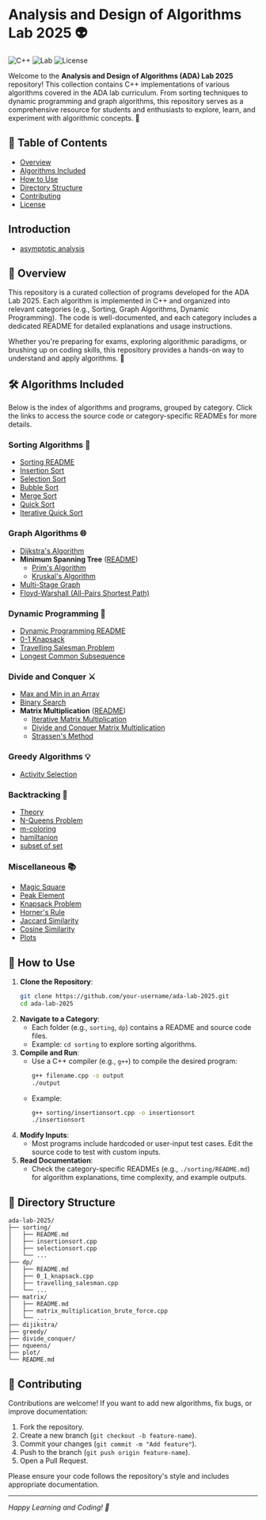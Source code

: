 # Analysis and Design of Algorithms Lab 2025 👽

![C++](https://img.shields.io/badge/Language-C%2B%2B-blue) ![Lab](https://img.shields.io/badge/Course-ADA%20Lab%202025-green) ![License](https://img.shields.io/badge/License-MIT-yellow)

Welcome to the **Analysis and Design of Algorithms (ADA) Lab 2025** repository! This collection contains C++ implementations of various algorithms covered in the ADA lab curriculum. From sorting techniques to dynamic programming and graph algorithms, this repository serves as a comprehensive resource for students and enthusiasts to explore, learn, and experiment with algorithmic concepts. 🚀

## 📖 Table of Contents
- [Overview](#overview)
- [Algorithms Included](#algorithms-included)
- [How to Use](#how-to-use)
- [Directory Structure](#directory-structure)
- [Contributing](#contributing)
- [License](#license)

## Introduction 
  - [asymptotic analysis](./introduction/asymtotic-analysis.md)

## 🌟 Overview
This repository is a curated collection of programs developed for the ADA Lab 2025. Each algorithm is implemented in C++ and organized into relevant categories (e.g., Sorting, Graph Algorithms, Dynamic Programming). The code is well-documented, and each category includes a dedicated README for detailed explanations and usage instructions.

Whether you're preparing for exams, exploring algorithmic paradigms, or brushing up on coding skills, this repository provides a hands-on way to understand and apply algorithms. 🎯

## 🛠️ Algorithms Included
Below is the index of algorithms and programs, grouped by category. Click the links to access the source code or category-specific READMEs for more details.

### Sorting Algorithms 🧩
- [Sorting README](./sorting/README.md)
- [Insertion Sort](./sorting/insertionsort.cpp)
- [Selection Sort](./sorting/selectionsort.cpp)
- [Bubble Sort](./sorting/bubblesort.cpp)
- [Merge Sort](./sorting/mergesort.cpp)
- [Quick Sort](./sorting/quicksort.cpp)
- [Iterative Quick Sort](./sorting/iterative_quicksort.cpp)

### Graph Algorithms 🌐
- [Dijkstra's Algorithm](./dijikstra/README.md)
- **Minimum Spanning Tree** ([README](./minimum_spanning_tree/README.md))
  - [Prim's Algorithm](./minimum_spanning_tree/prims.cpp)
  - [Kruskal's Algorithm](./minimum_spanning_tree/kruskal.cpp)
- [Multi-Stage Graph](./dp/multistage_graph.cpp)
- [Floyd-Warshall (All-Pairs Shortest Path)](./dp/floyd_warshall.cpp)

### Dynamic Programming 🧠
- [Dynamic Programming README](./dp/README.md)
- [0-1 Knapsack](./dp/0_1_knapsack.cpp)
- [Travelling Salesman Problem](./dp/travelling_salesman.cpp)
- [Longest Common Subsequence](./dp/longest_common_subsequence.cpp)

### Divide and Conquer ⚔️
- [Max and Min in an Array](./divide_conquer/max_min.cpp)
- [Binary Search](./divide_conquer/binary_search.cpp)
- **Matrix Multiplication** ([README](./matrix/README.md))
  - [Iterative Matrix Multiplication](./matrix/matrix_multiplication_brute_force.cpp)
  - [Divide and Conquer Matrix Multiplication](./matrix/matrix_multiplication.cpp)
  - [Strassen's Method](./matrix/strassen.cpp)

### Greedy Algorithms 💡
- [Activity Selection](./greedy/activity_selection.cpp)

### Backtracking 🔄
- [Theory](./Backtraking/README.md) 
- [N-Queens Problem](./Backtraking/n-queens.cpp)
- [m-coloring](./Backtraking/m-coloring.cpp)
- [hamiltanion](./Backtraking/hamiltonian-cycle.cpp)
- [subset of set](./Backtraking/subset_of_set.cpp)



### Miscellaneous 📚
- [Magic Square](./magicsquare/README.md)
- [Peak Element](./peak/README.md)
- [Knapsack Problem](./knapsack/README.md)
- [Horner's Rule](./horner_rule/README.md)
- [Jaccard Similarity](./jaccard_similarity/README.md)
- [Cosine Similarity](./cosine_similiarity/README.md)
- [Plots](./plot/README.md)

## 🚀 How to Use
1. **Clone the Repository**:
   ```bash
   git clone https://github.com/your-username/ada-lab-2025.git
   cd ada-lab-2025
   ```
2. **Navigate to a Category**:
   - Each folder (e.g., `sorting`, `dp`) contains a README and source code files.
   - Example: `cd sorting` to explore sorting algorithms.
3. **Compile and Run**:
   - Use a C++ compiler (e.g., `g++`) to compile the desired program:
     ```bash
     g++ filename.cpp -o output
     ./output
     ```
   - Example:
     ```bash
     g++ sorting/insertionsort.cpp -o insertionsort
     ./insertionsort
     ```
4. **Modify Inputs**:
   - Most programs include hardcoded or user-input test cases. Edit the source code to test with custom inputs.
5. **Read Documentation**:
   - Check the category-specific READMEs (e.g., `./sorting/README.md`) for algorithm explanations, time complexity, and example outputs.

## 📂 Directory Structure
```
ada-lab-2025/
├── sorting/
│   ├── README.md
│   ├── insertionsort.cpp
│   ├── selectionsort.cpp
│   └── ...
├── dp/
│   ├── README.md
│   ├── 0_1_knapsack.cpp
│   ├── travelling_salesman.cpp
│   └── ...
├── matrix/
│   ├── README.md
│   ├── matrix_multiplication_brute_force.cpp
│   └── ...
├── dijikstra/
├── greedy/
├── divide_conquer/
├── nqueens/
├── plot/
└── README.md
```

## 🤝 Contributing
Contributions are welcome! If you want to add new algorithms, fix bugs, or improve documentation:
1. Fork the repository.
2. Create a new branch (`git checkout -b feature-name`).
3. Commit your changes (`git commit -m "Add feature"`).
4. Push to the branch (`git push origin feature-name`).
5. Open a Pull Request.

Please ensure your code follows the repository's style and includes appropriate documentation.

---

*Happy Learning and Coding! 🚀*
